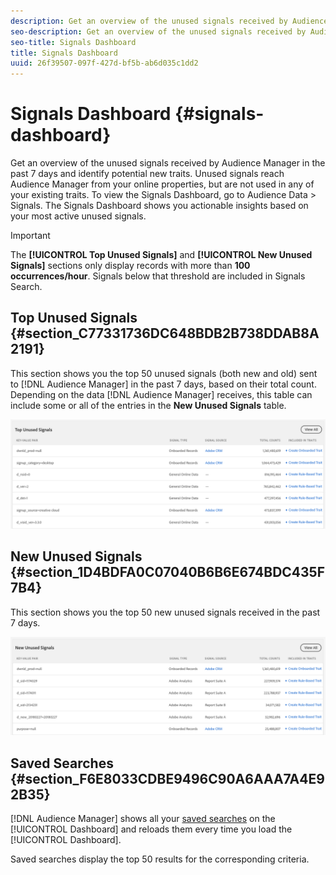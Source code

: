```yaml
---
description: Get an overview of the unused signals received by Audience Manager in the past 7 days and identify potential new traits. Unused signals reach Audience Manager from your online properties, but are not used in any of your existing traits. To view the Signals Dashboard, go to Audience Data > Signals. The Signals Dashboard shows you actionable insights based on your most active unused signals.
seo-description: Get an overview of the unused signals received by Audience Manager in the past 7 days and identify potential new traits. Unused signals reach Audience Manager from your online properties, but are not used in any of your existing traits. To view the Signals Dashboard, go to Audience Data > Signals. The Signals Dashboard shows you actionable insights based on your most active unused signals.
seo-title: Signals Dashboard
title: Signals Dashboard
uuid: 26f39507-097f-427d-bf5b-ab6d035c1dd2
---
```


# Signals Dashboard {#signals-dashboard}

Get an overview of the unused signals received by Audience Manager in the past 7 days and identify potential new traits. Unused signals reach Audience Manager from your online properties, but are not used in any of your existing traits. To view the Signals Dashboard, go to Audience Data > Signals. The Signals Dashboard shows you actionable insights based on your most active unused signals.

>[!IMPORTANT]
>
>The **[!UICONTROL Top Unused Signals]** and **[!UICONTROL New Unused Signals]** sections only display records with more than **100 occurrences/hour**. Signals below that threshold are included in Signals Search.

## Top Unused Signals {#section_C77331736DC648BDB2B738DDAB8A2191}

This section shows you the top 50 unused signals (both new and old) sent to [!DNL Audience Manager] in the past 7 days, based on their total count. Depending on the data [!DNL Audience Manager] receives, this table can include some or all of the entries in the **New Unused Signals** table.

![](assets/signals-top-unused.png)

## New Unused Signals {#section_1D4BDFA0C07040B6B6E674BDC435F7B4}

This section shows you the top 50 new unused signals received in the past 7 days.

![](assets/signals-new-unused.png)

## Saved Searches {#section_F6E8033CDBE9496C90A6AAA7A4E92B35}

[!DNL Audience Manager] shows all your [saved searches](../../features/data-explorer/data-explorer-signals-search/data-explorer-save-search.md#task_F78A67C962D94C1D828B2A4941EAFB6A) on the [!UICONTROL Dashboard] and reloads them every time you load the [!UICONTROL Dashboard].

Saved searches display the top 50 results for the corresponding criteria.